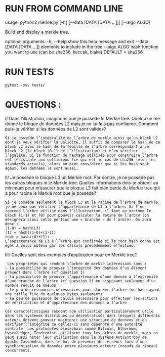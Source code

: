 # RUN FROM COMMAND LINE
usage: python3 merkle.py [-h] [--data [DATA [DATA ...]]] [--algo ALGO]

Build and display a merkle tree.

optional arguments:
  -h, --help            show this help message and exit
  --data [DATA [DATA ...]]
                        elements to include in the tree
  --algo ALGO           hash function you want to use (can be sha256, keccak,
                        blake) DEFAULT = sha256


# RUN TESTS
`pytest -svv tests/`

# QUESTIONS : 

I/ Dans l’illustration, imaginons que je possède le Merkle tree. Quelqu’un me donne le bloque de données L2 mais je ne lui fais pas confiance. Comment puis-je vérifier si les données de L2 sont valides?

    Si je possède l’intégralité de l’arbre de merkle ainsi qu’un block L2 dont je veux vérifier la validité, il suffit de comparer le hash de ce block L2 avec le hash de la feuille de l’arbre correspondant à ce block L2 (le block (0-1) de l’illustration) et d’en vérifier l’égalité. Si la fonction de hachage utilisée pour construire l’arbre est résistante aux collisions (ce qui est le cas de sha256 selon les standards actuels), alors on peut considérer que si les hash sont égaux, les données le sont aussi.

II/ Je possède le bloque L3 un Merkle root. Par contre, je ne possède pas les autres bloques ni le Merkle tree. Quelles informations dois-je obtenir au minimum pour m’assurer que le bloque L3 fait bien partie du Merkle tree qui a pour racine le Merkle root que je possède?

    Si je possède seulement le block L3 et la racine de l’arbre de merkle, je ne peux pas vérifier l’appartenance de L3 à l’arbre. Si l’on reprend l’arbre utilisé dans l’illustration, il faut au minimum le block (1-1) et (0) pour pouvoir calculer la racine de l’arbre (on désignera ainsi cette portion une « branche » de l’arbre). On aura donc :
    (1-0) = hash(L3)
    (1) = hash((1-0)+(1-1))
    root = hash((0)+(1))
    L’appartenance de L3 à l’arbre est confirmée si le root hash connu est égal à celui obtenu par les calculs précédemment effectués.

III/ Quelles sont des exemples d’application pour un Merkle tree?

     Les propriétés qui rendent l’arbre de merkle intéressant sont :
    - la possibilité de prouver l’intégrité des données d’un élément présent dans l’arbre (cf question 1)
    - la possibilité de prouver l’appartenance d’une donnée à l’extrémité d’une branche de l’arbre (cf question 2) en disposant seulement d’un nombre réduit de noeuds
    - le peu de ressources nécessaires pour stocker l’arbre (un hash ayant une taille fixe de quelques bytes seulement)
    - le peu de puissance de calcul nécessaire pour effectuer les actions de vérification et d’appartenance des données à l’arbre
    
    Ces caractéristiques rendent son utilisation particulièrement utile dans les systèmes distribués ou décentralisés dans lesquels différents acteurs doivent pouvoir maintenir une structure de données et en vérifier l’intégrité de celles-ci sans dépendre d’une autorité centrale. Les protocoles blockchain comme Bitcoin, Ethereum, Hyperledger, Tendermint… utilisent tous les arbres de merkle, mais on peut aussi noter leur utilisation dans le système AntiEntropy de Apache Cassandra, dans le but de prévenir des erreurs lors d’une synchronisation de données entre plusieurs acteurs (noeuds du réseau) concurrents.